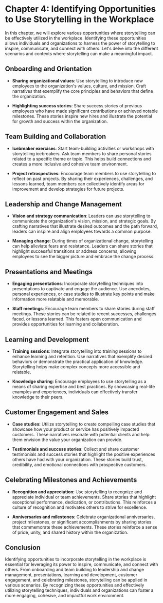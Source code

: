 Chapter 4: Identifying Opportunities to Use Storytelling in the Workplace
=========================================================================

In this chapter, we will explore various opportunities where storytelling can be effectively utilized in the workplace. Identifying these opportunities allows individuals and organizations to harness the power of storytelling to inspire, communicate, and connect with others. Let's delve into the different scenarios and contexts where storytelling can make a meaningful impact.

Onboarding and Orientation
--------------------------

* **Sharing organizational values**: Use storytelling to introduce new employees to the organization's values, culture, and mission. Craft narratives that exemplify the core principles and behaviors that define the organization.

* **Highlighting success stories**: Share success stories of previous employees who have made significant contributions or achieved notable milestones. These stories inspire new hires and illustrate the potential for growth and success within the organization.

Team Building and Collaboration
-------------------------------

* **Icebreaker exercises**: Start team-building activities or workshops with storytelling icebreakers. Ask team members to share personal stories related to a specific theme or topic. This helps build connections and creates a more inclusive and cohesive team environment.

* **Project retrospectives**: Encourage team members to use storytelling to reflect on past projects. By sharing their experiences, challenges, and lessons learned, team members can collectively identify areas for improvement and develop strategies for future projects.

Leadership and Change Management
--------------------------------

* **Vision and strategy communication**: Leaders can use storytelling to communicate the organization's vision, mission, and strategic goals. By crafting narratives that illustrate desired outcomes and the path forward, leaders can inspire and align employees towards a common purpose.

* **Managing change**: During times of organizational change, storytelling can help alleviate fears and resistance. Leaders can share stories that highlight successful transitions or address concerns, allowing employees to see the bigger picture and embrace the change process.

Presentations and Meetings
--------------------------

* **Engaging presentations**: Incorporate storytelling techniques into presentations to captivate and engage the audience. Use anecdotes, personal experiences, or case studies to illustrate key points and make information more relatable and memorable.

* **Staff meetings**: Encourage team members to share stories during staff meetings. These stories can be related to recent successes, challenges faced, or lessons learned. This fosters open communication and provides opportunities for learning and collaboration.

Learning and Development
------------------------

* **Training sessions**: Integrate storytelling into training sessions to enhance learning and retention. Use narratives that exemplify desired behaviors or demonstrate the practical application of knowledge. Storytelling helps make complex concepts more accessible and relatable.

* **Knowledge sharing**: Encourage employees to use storytelling as a means of sharing expertise and best practices. By showcasing real-life examples and experiences, individuals can effectively transfer knowledge to their peers.

Customer Engagement and Sales
-----------------------------

* **Case studies**: Utilize storytelling to create compelling case studies that showcase how your product or service has positively impacted customers. These narratives resonate with potential clients and help them envision the value your organization can provide.

* **Testimonials and success stories**: Collect and share customer testimonials and success stories that highlight the positive experiences others have had with your organization. These stories build trust, credibility, and emotional connections with prospective customers.

Celebrating Milestones and Achievements
---------------------------------------

* **Recognition and appreciation**: Use storytelling to recognize and appreciate individual or team achievements. Share stories that highlight exceptional performance, dedication, or contributions. This reinforces a culture of recognition and motivates others to strive for excellence.

* **Anniversaries and milestones**: Celebrate organizational anniversaries, project milestones, or significant accomplishments by sharing stories that commemorate these achievements. These stories reinforce a sense of pride, unity, and shared history within the organization.

Conclusion
----------

Identifying opportunities to incorporate storytelling in the workplace is essential for leveraging its power to inspire, communicate, and connect with others. From onboarding and team building to leadership and change management, presentations, learning and development, customer engagement, and celebrating milestones, storytelling can be applied in various scenarios. By recognizing these opportunities and effectively utilizing storytelling techniques, individuals and organizations can foster a more engaging, cohesive, and impactful work environment.
